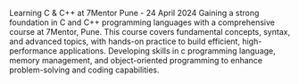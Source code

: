 Learning C & C++ at 7Mentor Pune - 24 April 2024
Gaining a strong foundation in C and C++ programming languages with a comprehensive course at 7Mentor, Pune. 
This course covers fundamental concepts, syntax, and advanced topics, with hands-on practice to build efficient, high-performance applications. 
Developing skills in c programming language, memory management, and object-oriented programming to enhance problem-solving and coding capabilities.

